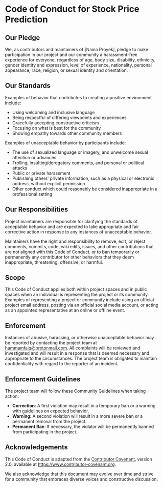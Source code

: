 # Code of Conduct for Stock Price Prediction

## Our Pledge

We, as contributors and maintainers of [Nama Proyek], pledge to make participation in our project and our community a harassment-free experience for everyone, regardless of age, body size, disability, ethnicity, gender identity and expression, level of experience, nationality, personal appearance, race, religion, or sexual identity and orientation.

## Our Standards

Examples of behavior that contributes to creating a positive environment include:

- Using welcoming and inclusive language
- Being respectful of differing viewpoints and experiences
- Gracefully accepting constructive criticism
- Focusing on what is best for the community
- Showing empathy towards other community members

Examples of unacceptable behavior by participants include:

- The use of sexualized language or imagery, and unwelcome sexual attention or advances
- Trolling, insulting/derogatory comments, and personal or political attacks
- Public or private harassment
- Publishing others' private information, such as a physical or electronic address, without explicit permission
- Other conduct which could reasonably be considered inappropriate in a professional setting

## Our Responsibilities

Project maintainers are responsible for clarifying the standards of acceptable behavior and are expected to take appropriate and fair corrective action in response to any instances of unacceptable behavior.

Maintainers have the right and responsibility to remove, edit, or reject comments, commits, code, wiki edits, issues, and other contributions that are not aligned with this Code of Conduct, or to ban temporarily or permanently any contributor for other behaviors that they deem inappropriate, threatening, offensive, or harmful.

## Scope

This Code of Conduct applies both within project spaces and in public spaces when an individual is representing the project or its community. Examples of representing a project or community include using an official project email address, posting via an official social media account, or acting as an appointed representative at an online or offline event.

## Enforcement

Instances of abusive, harassing, or otherwise unacceptable behavior may be reported by contacting the project team at hammamfaiq@protonmail.com. All complaints will be reviewed and investigated and will result in a response that is deemed necessary and appropriate to the circumstances. The project team is obligated to maintain confidentiality with regard to the reporter of an incident.

## Enforcement Guidelines

The project team will follow these Community Guidelines when taking action:

- **Correction**: A first violation may result in a temporary ban or a warning with guidelines on expected behavior.
- **Warning**: A second violation will result in a more severe ban or a permanent removal from the project.
- **Permanent Ban**: If necessary, the violator will be permanently banned from participating in the project.

## Acknowledgements

This Code of Conduct is adapted from the [Contributor Covenant](https://www.contributor-covenant.org/), version 2.0, available at https://www.contributor-covenant.org.

We also acknowledge that this document may evolve over time and strive for a community that embraces diverse voices and constructive discussion.
